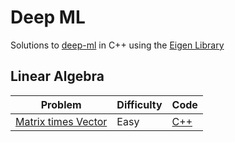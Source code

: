 # Deep ML

Solutions to [deep-ml](https://www.deep-ml.com/) in C++ using the [Eigen Library](https://eigen.tuxfamily.org/)

## Linear Algebra

| Problem | Difficulty | Code |
|---------|------------|------|
| [Matrix times Vector](https://www.deep-ml.com/problem/Matrix%20times%20Vector) | Easy | [C++](/easy/matrix_dot_vector.cpp) |
